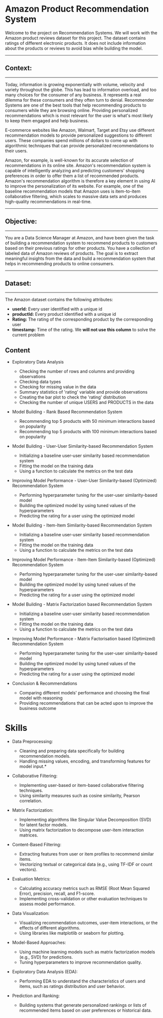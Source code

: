 # **Amazon Product Recommendation System**


Welcome to the project on Recommendation Systems. We will work with the Amazon product reviews dataset for this project. The dataset contains ratings of different electronic products. It does not include information about the products or reviews to avoid bias while building the model. 

--------------
## **Context:**
--------------

Today, information is growing exponentially with volume, velocity and variety throughout the globe. This has lead to information overload, and too many choices for the consumer of any business. It represents a real dilemma for these consumers and they often turn to denial. Recommender Systems are one of the best tools that help recommending products to consumers while they are browsing online. Providing personalized recommendations which is most relevant for the user is what's most likely to keep them engaged and help business. 

E-commerce websites like Amazon, Walmart, Target and Etsy use different recommendation models to provide personalized suggestions to different users. These companies spend millions of dollars to come up with algorithmic techniques that can provide personalized recommendations to their users.

Amazon, for example, is well-known for its accurate selection of recommendations in its online site. Amazon's recommendation system is capable of intelligently analyzing and predicting customers' shopping preferences in order to offer them a list of recommended products. Amazon's recommendation algorithm is therefore a key element in using AI to improve the personalization of its website. For example, one of the baseline recommendation models that Amazon uses is item-to-item collaborative filtering, which scales to massive data sets and produces high-quality recommendations in real-time.

----------------
## **Objective:**
----------------

You are a Data Science Manager at Amazon, and have been given the task of building a recommendation system to recommend products to customers based on their previous ratings for other products. You have a collection of labeled data of Amazon reviews of products. The goal is to extract meaningful insights from the data and build a recommendation system that helps in recommending products to online consumers.

-----------------------------
## **Dataset:** 
-----------------------------

The Amazon dataset contains the following attributes:

- **userId:** Every user identified with a unique id
- **productId:** Every product identified with a unique id
- **Rating:** The rating of the corresponding product by the corresponding user
- **timestamp:** Time of the rating. We **will not use this column** to solve the current problem


## Content
* Exploratory Data Analysis
    * Checking the number of rows and columns and providing observations 
    * Checking data types 
    * Checking for missing value in the data
    * Summary statistics of 'rating' variable and provide observations 
    * Creating the bar plot to check the 'rating' distribution
    * Checking the number of unique USERS and PRODUCTS in the data

* Model Building - Rank Based Recommendation System
    * Recommending top 5 products with 50 minimum interactions based on popularity 
    * Recommending top 5 products with 100 minimum interactions based on popularity

* Model Building - User-User Similarity-based Recommendation System
    * Initializing a baseline user-user similarity based recommendation system 
    * Fitting the model on the training data 
    * Using a function to calculate the metrics on the test data

* Improving Model Performance - User-User Similarity-based (Optimized) Recommendation System
    * Performing hyperparameter tuning for the user-user similarity-based model 
    * Building the optimized model by using tuned values of the hyperparameters
    * Predicting the rating for a user using the optimized model

* Model Building - Item-Item Similarity-based Recommendation System
    * Initializing a baseline user-user similarity based recommendation system 
    * Fitting the model on the training data 
    * Using a function to calculate the metrics on the test data

* Improving Model Performance - Item-Item Similarity-based (Optimized) Recommendation System
    * Performing hyperparameter tuning for the user-user similarity-based model 
    * Building the optimized model by using tuned values of the hyperparameters
    * Predicting the rating for a user using the optimized model

* Model Building - Matrix Factorization based Recommendation System
    * Initializing a baseline user-user similarity based recommendation system 
    * Fitting the model on the training data 
    * Using a function to calculate the metrics on the test data

* Improving Model Performance - Matrix Factorisation based (Optimized) Recommendation System
    * Performing hyperparameter tuning for the user-user similarity-based model 
    * Building the optimized model by using tuned values of the hyperparameters
    * Predicting the rating for a user using the optimized model

* Conclusion & Recommendations
    * Comparing different models' performance and choosing the final model with reasoning 
    * Providing recommendations that can be acted upon to improve the business outcome


# Skills
* Data Preprocessing:
    * Cleaning and preparing data specifically for building recommendation models.
    * Handling missing values, encoding, and transforming features for model input.*

* Collaborative Filtering:
    * Implementing user-based or item-based collaborative filtering techniques.
    * Using similarity measures such as cosine similarity, Pearson correlation.

* Matrix Factorization:
    * Implementing algorithms like Singular Value Decomposition (SVD) for latent factor models.
    * Using matrix factorization to decompose user-item interaction matrices.

* Content-Based Filtering:
    * Extracting features from user or item profiles to recommend similar items.
    * Vectorizing textual or categorical data (e.g., using TF-IDF or count vectors).

* Evaluation Metrics:
    * Calculating accuracy metrics such as RMSE (Root Mean Squared Error), precision, recall, and F1-score.
    * Implementing cross-validation or other evaluation techniques to assess model performance.

* Data Visualization:
    * Visualizing recommendation outcomes, user-item interactions, or the effects of different algorithms.
    * Using libraries like matplotlib or seaborn for plotting.

* Model-Based Approaches:
    * Using machine learning models such as matrix factorization models (e.g., SVD) for predictions.
    * Tuning hyperparameters to improve recommendation quality.

* Exploratory Data Analysis (EDA):
    * Performing EDA to understand the characteristics of users and items, such as ratings distribution and user behavior.

* Prediction and Ranking:
    * Building systems that generate personalized rankings or lists of recommended items based on user preferences or historical data.